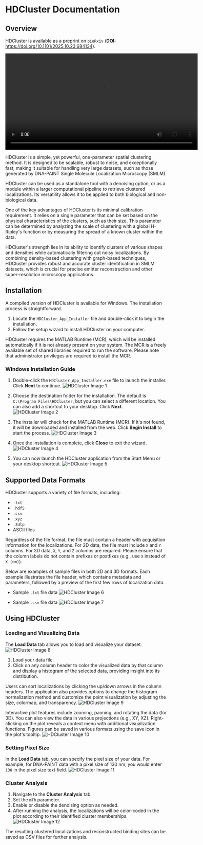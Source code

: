 # HDCluster Documentation

## Overview

HDCluster is available as a preprint on `bioRxiv` 
(**DOI:** https://doi.org/10.1101/2025.10.23.684134). 



<video controls width="600">
    <source src="HDCluster_images/HDCluster_2D_data_analysis.mp4" type="video/mp4">

    Sorry, your browser doesn't support embedded videos.
</video>

HDCluster is a simple, yet powerful, one-parameter spatial clustering method. It is designed to be scalable, robust to noise, and exceptionally fast, making it suitable for handling very large datasets, such as those generated by DNA-PAINT Single Molecule Localization Microscopy (SMLM). 

HDCluster can be used as a standalone tool with a denoising option, or as a module within a larger computational pipeline to retrieve clustered localizations. Its versatility allows it to be applied to both biological and non-biological data.

One of the key advantages of HDCluster is its minimal calibration requirement. It relies on a single parameter that can be set based on the physical characteristics of the clusters, such as their size. This parameter can be determined by analyzing the scale of clustering with a global H-Ripley's function or by measuring the spread of a known cluster within the data.

HDCluster's strength lies in its ability to identify clusters of various shapes and densities while automatically filtering out noisy localizations. By combining density-based clustering with graph-based techniques, HDCluster provides robust and accurate cluster identification in SMLM datasets, which is crucial for precise emitter reconstruction and other super-resolution microscopy applications.

## Installation

A compiled version of HDCluster is available for  Windows. The installation process is straightforward.

1.  Locate the `HDCluster_App_Installer` file and double-click it to begin the installation.
2.  Follow the setup wizard to install HDCluster on your computer.

HDCluster requires the MATLAB Runtime (MCR), which will be installed automatically if it is not already present on your system. The MCR is a freely available set of shared libraries required to run the software. Please note that administrator privileges are required to install the MCR.

### Windows Installation Guide

1.  Double-click the `HDCluster_App_Installer.exe` file to launch the installer. Click **Next** to continue.
![HDCluster Image 1](HDCluster_images/img1.png)

3.  Choose the destination folder for the installation. The default is `C:\Program Files\HDCluster`, but you can select a different location. You can also add a shortcut to your desktop. Click **Next**.
![HDCluster Image 2](HDCluster_images/img2.png)

5.  The installer will check for the MATLAB Runtime (MCR). If it's not found, it will be downloaded and installed from the web. Click **Begin Install** to start the process.
![HDCluster Image 3](HDCluster_images/img3.png)

7.  Once the installation is complete, click **Close** to exit the wizard.
![HDCluster Image 4](HDCluster_images/img4.png)

9.  You can now launch the HDCluster application from the Start Menu or your desktop shortcut.
![HDCluster Image 5](HDCluster_images/img5.png)


## Supported Data Formats

HDCluster supports a variety of file formats, including:

*   `.txt`
*   `.hdf5`
*   `.csv`
*   `.xyz`
*   `.3dlp`
*   ASCII files

Regardless of the file format, the file must contain a header with acquisition information for the localizations. For 2D data, the file must include `X` and `Y` columns. For 3D data, `X`, `Y`, and `Z` columns are required. Please ensure that the column labels do not contain prefixes or postfixes (e.g., use `X` instead of `X (nm)`).

Below are examples of sample files in both 2D and 3D formats. Each example illustrates the file header, which contains metadata and parameters, followed by a preview of the first few rows of localization data.

*   Sample `.txt` file data
![HDCluster Image 6](HDCluster_images/img6.png)
 
*   Sample `.csv` file data
![HDCluster Image 7](HDCluster_images/img7.png)

## Using HDCluster

### Loading and Visualizing Data

The **Load Data** tab allows you to load and visualize your dataset. 
![HDCluster Image 8](HDCluster_images/img8.png)

1.  Load your data file.
2.  Click on any column header to color the visualized data by that column and display a histogram of the selected data, providing insight into its distribution.

Users can sort localizations by clicking the up/down arrows in the column headers. The application also provides options to change the histogram normalization method and customize the point visualization by adjusting the size, colormap, and transparency.
![HDCluster Image 9](HDCluster_images/img9.png)

Interactive plot features include zooming, panning, and rotating the data (for 3D). You can also view the data in various projections (e.g., XY, XZ). Right-clicking on the plot reveals a context menu with additional visualization functions. Figures can be saved in various formats using the save icon in the plot's tooltip.
![HDCluster Image 10](HDCluster_images/img10.png)

### Setting Pixel Size

In the **Load Data** tab, you can specify the pixel size of your data. For example, for DNA-PAINT data with a pixel size of 130 nm, you would enter `130` in the pixel size text field.
![HDCluster Image 11](HDCluster_images/img11.png)

### Cluster Analysis

1.  Navigate to the **Cluster Analysis** tab.
2.  Set the `mTh` parameter.
3.  Enable or disable the denoising option as needed.
4.  After running the analysis, the localizations will be color-coded in the plot according to their identified cluster memberships.
![HDCluster Image 12](HDCluster_images/img12.png)

The resulting clustered localizations and reconstructed binding sites can be saved as CSV files for further analysis.








